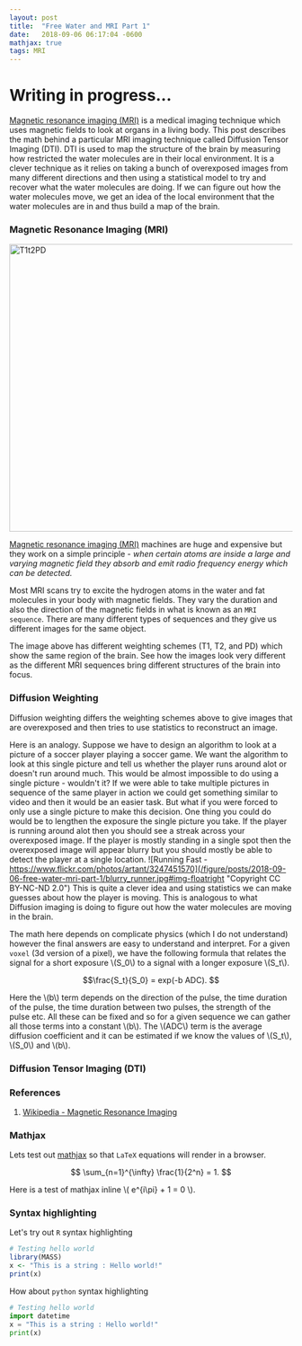 ```yaml
---
layout: post
title:  "Free Water and MRI Part 1"
date:   2018-09-06 06:17:04 -0600
mathjax: true
tags: MRI
---
```


# Writing in progress...

[Magnetic resonance imaging
(MRI)](https://en.wikipedia.org/wiki/Magnetic_resonance_imaging) is a medical
imaging technique which uses magnetic fields to look at organs in a living
body. This post describes the math behind a particular MRI imaging technique
called Diffusion Tensor Imaging (DTI). DTI is used to map the structure of the
brain by measuring how restricted the water molecules are in their local
environment. It is a clever technique as it relies on taking a bunch of
overexposed images from many different directions and then using a statistical
model to try and recover what the water molecules are doing. If we can figure
out how the water molecules move, we get an idea of the local environment that
the water molecules are in and thus build a map of the brain. 

<!--more-->

### Magnetic Resonance Imaging (MRI)

<a title="By KieranMaher at English Wikibooks [Public domain], via Wikimedia Commons" href="https://commons.wikimedia.org/wiki/File:T1t2PD.jpg"><img width="512" alt="T1t2PD" src="https://upload.wikimedia.org/wikipedia/commons/0/03/T1t2PD.jpg#img-center"></a>

[Magnetic resonance imaging
(MRI)](https://en.wikipedia.org/wiki/Magnetic_resonance_imaging) machines are
huge and expensive but they work on a simple principle -  _when certain atoms
are inside a large and varying magnetic field they absorb and emit radio
frequency energy which can be detected._ 

Most MRI scans try to excite the hydrogen atoms in the water and fat molecules
in your body with magnetic fields. They vary the duration and also the
direction of the magnetic fields in what is known as an `MRI sequence`. There
are many different types of sequences and they give us different images for the
same object. 

The image above has different weighting schemes (T1, T2, and PD) which show the
same region of the brain. See how the images look very different as the
different MRI sequences bring different structures of the brain into focus. 

### Diffusion Weighting

Diffusion weighting differs the weighting schemes above to give images that are
overexposed and then tries to use statistics to reconstruct an image. 

Here is an analogy. Suppose we have to design an algorithm to look at a picture
of a soccer player playing a soccer game. We want the algorithm to look at this
single picture and tell us whether the player runs around alot or doesn't run
around much.  This would be almost impossible to do using a single picture -
wouldn't it? If we were able to take multiple pictures in sequence of the same
player in action we could get something similar to video and then it would be
an easier task.  But what if you were forced to only use a single picture to
make this decision.  One thing you could do would be to lengthen the exposure
the single picture you take. If the player is running around alot then you
should see a streak across your overexposed image. If the player is mostly
standing in a single spot then the overexposed image will appear blurry but you
should mostly be able to detect the player at a single location.  ![Running
Fast -
https://www.flickr.com/photos/artant/3247451570](/figure/posts/2018-09-06-free-water-mri-part-1/blurry_runner.jpg#img-floatright
"Copyright CC BY-NC-ND 2.0") This is quite a clever idea and using statistics
we can make guesses about how the player is moving. This is analogous to what
Diffusion imaging is doing to figure out how the water molecules are moving in
the brain.

The math here depends on complicate physics (which I do not understand) however
the final answers are easy to understand and interpret. For a given `voxel` (3d
version of a pixel), we have the following formula that relates the signal
for a short exposure \\(S_0\\) to a signal with a longer exposure \\(S_t\\). 

$$\frac{S_t}{S_0} = exp(-b ADC). $$

Here the \\(b\\) term depends on the direction of the pulse, the time duration
of the pulse, the time duration between two pulses, the strength of the pulse
etc.  All these can be fixed and so for a given sequence we can gather all
those terms into a constant \\(b\\). The \\(ADC\\) term is the average
diffusion coefficient and it can be estimated if we know the values of
\\(S_t\\), \\(S_0\\) and \\(b\\).


### Diffusion Tensor Imaging (DTI)



### References

1. [Wikipedia - Magnetic Resonance Imaging](https://en.wikipedia.org/wiki/Magnetic_resonance_imaging)


### Mathjax
Lets test out [mathjax](https://www.mathjax.org) so that `LaTeX`  equations
will render in a browser. 

$$ \sum_{n=1}^{\infty} \frac{1}{2^n} = 1. $$

Here is a test of mathjax inline \\( e^{i\pi} + 1 = 0 \\).

### Syntax highlighting

Let's try out `R` syntax highlighting

```R
# Testing hello world
library(MASS)
x <- "This is a string : Hello world!"
print(x)
```


How about `python` syntax highlighting
```python
# Testing hello world
import datetime
x = "This is a string : Hello world!"
print(x)
```

